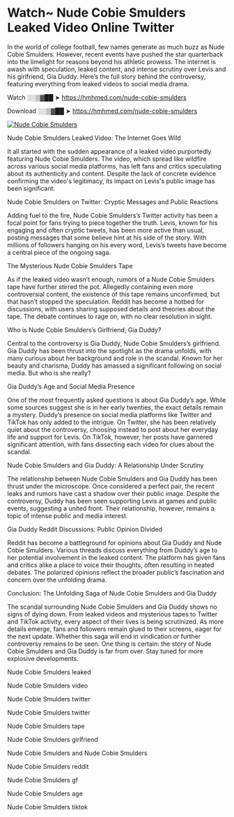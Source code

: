 # Watch~ Nude Cobie Smulders Leaked Video Online Twitter

In the world of college football, few names generate as much buzz as Nude Cobie Smulders. However, recent events have pushed the star quarterback into the limelight for reasons beyond his athletic prowess. The internet is awash with speculation, leaked content, and intense scrutiny over Levis and his girlfriend, Gia Duddy. Here’s the full story behind the controversy, featuring everything from leaked videos to social media drama.

Watch ░░▒▓██ ➤ https://hmhmed.com/nude-cobie-smulders

Download ░░▒▓██ ➤ https://hmhmed.com/nude-cobie-smulders

[![Nude Cobie Smulders](https://i.imgur.com/dJHk4Zq.gif)](https://hmhmed.com/nude-cobie-smulders)

Nude Cobie Smulders Leaked Video: The Internet Goes Wild

It all started with the sudden appearance of a leaked video purportedly featuring Nude Cobie Smulders. The video, which spread like wildfire across various social media platforms, has left fans and critics speculating about its authenticity and content. Despite the lack of concrete evidence confirming the video's legitimacy, its impact on Levis's public image has been significant.

Nude Cobie Smulders on Twitter: Cryptic Messages and Public Reactions

Adding fuel to the fire, Nude Cobie Smulders’s Twitter activity has been a focal point for fans trying to piece together the truth. Levis, known for his engaging and often cryptic tweets, has been more active than usual, posting messages that some believe hint at his side of the story. With millions of followers hanging on his every word, Levis’s tweets have become a central piece of the ongoing saga.

The Mysterious Nude Cobie Smulders Tape

As if the leaked video wasn’t enough, rumors of a Nude Cobie Smulders tape have further stirred the pot. Allegedly containing even more controversial content, the existence of this tape remains unconfirmed, but that hasn’t stopped the speculation. Reddit has become a hotbed for discussions, with users sharing supposed details and theories about the tape. The debate continues to rage on, with no clear resolution in sight.

Who is Nude Cobie Smulders’s Girlfriend, Gia Duddy?

Central to the controversy is Gia Duddy, Nude Cobie Smulders’s girlfriend. Gia Duddy has been thrust into the spotlight as the drama unfolds, with many curious about her background and role in the scandal. Known for her beauty and charisma, Duddy has amassed a significant following on social media. But who is she really?

Gia Duddy’s Age and Social Media Presence

One of the most frequently asked questions is about Gia Duddy’s age. While some sources suggest she is in her early twenties, the exact details remain a mystery. Duddy’s presence on social media platforms like Twitter and TikTok has only added to the intrigue. On Twitter, she has been relatively quiet about the controversy, choosing instead to post about her everyday life and support for Levis. On TikTok, however, her posts have garnered significant attention, with fans dissecting each video for clues about the scandal.

Nude Cobie Smulders and Gia Duddy: A Relationship Under Scrutiny

The relationship between Nude Cobie Smulders and Gia Duddy has been thrust under the microscope. Once considered a perfect pair, the recent leaks and rumors have cast a shadow over their public image. Despite the controversy, Duddy has been seen supporting Levis at games and public events, suggesting a united front. Their relationship, however, remains a topic of intense public and media interest.

Gia Duddy Reddit Discussions: Public Opinion Divided

Reddit has become a battleground for opinions about Gia Duddy and Nude Cobie Smulders. Various threads discuss everything from Duddy’s age to her potential involvement in the leaked content. The platform has given fans and critics alike a place to voice their thoughts, often resulting in heated debates. The polarized opinions reflect the broader public’s fascination and concern over the unfolding drama.

Conclusion: The Unfolding Saga of Nude Cobie Smulders and Gia Duddy

The scandal surrounding Nude Cobie Smulders and Gia Duddy shows no signs of dying down. From leaked videos and mysterious tapes to Twitter and TikTok activity, every aspect of their lives is being scrutinized. As more details emerge, fans and followers remain glued to their screens, eager for the next update. Whether this saga will end in vindication or further controversy remains to be seen. One thing is certain: the story of Nude Cobie Smulders and Gia Duddy is far from over. Stay tuned for more explosive developments.

Nude Cobie Smulders leaked

Nude Cobie Smulders video

Nude Cobie Smulders twitter

Nude Cobie Smulders twitter

Nude Cobie Smulders tape

Nude Cobie Smulders girlfriend

Nude Cobie Smulders and Nude Cobie Smulders

Nude Cobie Smulders reddit

Nude Cobie Smulders gf

Nude Cobie Smulders age

Nude Cobie Smulders tiktok